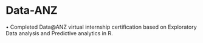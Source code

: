 # Data-ANZ

•	Completed Data@ANZ virtual internship certification based on Exploratory Data analysis and Predictive analytics in R.
